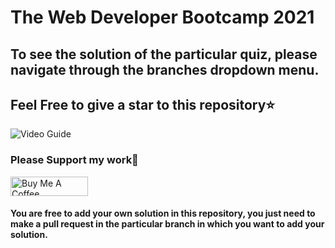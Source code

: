 # The Web Developer Bootcamp 2021
## To see the solution of the particular quiz, please navigate through the branches dropdown menu.
## Feel Free to give a star to this repository⭐

![Video Guide](./guide.gif)

### Please Support my work🙏
<a href="https://www.buymeacoffee.com/thefierycoder" target="_blank"><img src="https://cdn.buymeacoffee.com/buttons/default-orange.png" alt="Buy Me A Coffee" height="31" width="124"></a>

#### You are free to add your own solution in this repository, you just need to make a pull request in the particular branch in which you want to add your solution.

